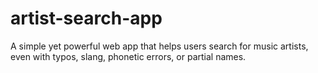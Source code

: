# artist-search-app
A simple yet powerful web app that helps users search for music artists, even with typos, slang, phonetic errors, or partial names.
